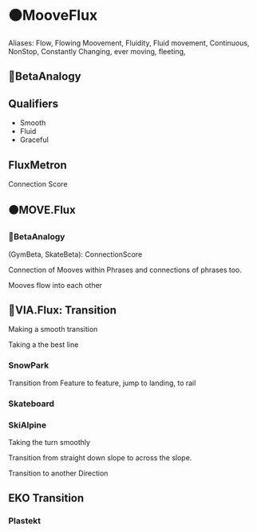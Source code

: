 # 🟠<motor>MooveFlux</motor>

Aliases: Flow, Flowing Moovement, Fluidity, Fluid movement, Continuous, NonStop, Constantly Changing, ever moving, fleeting,

## 🔷<beta>BetaAnalogy</beta>

## Qualifiers

- Smooth
- Fluid
- Graceful

## FluxMetron

Connection Score

## 🟠<motor>MOVE.Flux</motor>

### 🔷<beta>BetaAnalogy</beta>

(GymBeta, SkateBeta): ConnectionScore

Connection of Mooves within Phrases and connections of phrases too.

Mooves flow into each other

## 🔻<via>VIA.Flux</via>: Transition

Making a smooth transition

Taking a the best line

### SnowPark

Transition from Feature to feature, jump to landing, to rail

### Skateboard

### SkiAlpine

Taking the turn smoothly

Transition from straight down slope to across the slope.

Transition to another Direction

## EKO Transition

### Plastekt
